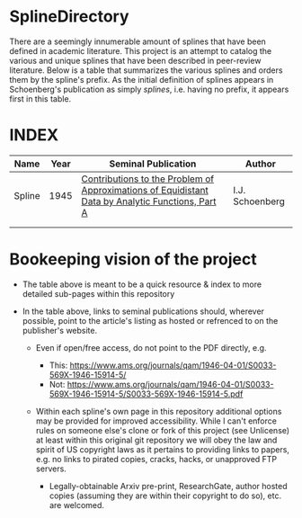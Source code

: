 # SplineDirectory

There are a seemingly innumerable amount of splines that have been defined in academic literature.  This project is an attempt to catalog the various and unique splines that have been described in peer-review literature.  Below is a table that summarizes the various splines and orders them by the spline's prefix.  As the initial definition of splines appears in Schoenberg's publication as simply *splines*, i.e. having no prefix, it appears first in this table.


# INDEX

| Name   | Year | Seminal Publication | Author |
|--------|------|---------------------|--------|
| Spline | 1945 | [Contributions to the Problem of Approximations of Equidistant Data by Analytic Functions, Part A](https://www.ams.org/journals/qam/1946-04-01/S0033-569X-1946-15914-5/) | I.J. Schoenberg |
|        |      |                     |        |
|        |      |                     |        |


# Bookeeping vision of the project
- The table above is meant to be a quick resource & index to more detailed sub-pages within this repository

- In the table above, links to seminal publications should, wherever possible, point to the article's listing as hosted or refrenced to on the publisher's website.
  - Even if open/free access, do not point to the PDF directly, e.g.
    - This: https://www.ams.org/journals/qam/1946-04-01/S0033-569X-1946-15914-5/
    - Not:  https://www.ams.org/journals/qam/1946-04-01/S0033-569X-1946-15914-5/S0033-569X-1946-15914-5.pdf 

  - Within each spline's own page in this repository additional options may be provided for improved accessibility.  While I can't enforce rules on someone else's clone or fork of this project (see Unlicense) at least within this original git repository we will obey the law and spirit of US copyright laws as it pertains to providing links to papers, e.g. no links to pirated copies, cracks, hacks, or unapproved FTP servers.
    - Legally-obtainable Arxiv pre-print, ResearchGate, author hosted copies (assuming they are within their copyright to do so), etc. are welcomed.

